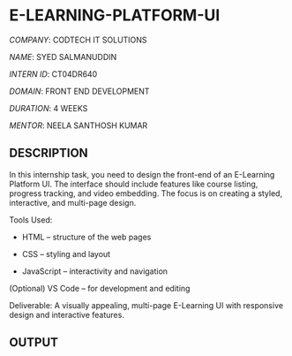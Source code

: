# E-LEARNING-PLATFORM-UI

*COMPANY*: CODTECH IT SOLUTIONS

*NAME*: SYED SALMANUDDIN

*INTERN ID*: CT04DR640

*DOMAIN*: FRONT END DEVELOPMENT

*DURATION*: 4 WEEKS

*MENTOR*: NEELA SANTHOSH KUMAR

## DESCRIPTION

In this internship task, you need to design the front-end of an E-Learning Platform UI. The interface should include features like course listing, progress tracking, and video embedding. The focus is on creating a styled, interactive, and multi-page design.

Tools Used:

- HTML – structure of the web pages

- CSS – styling and layout

- JavaScript – interactivity and navigation

(Optional) VS Code – for development and editing

Deliverable:
A visually appealing, multi-page E-Learning UI with responsive design and interactive features.

## OUTPUT
